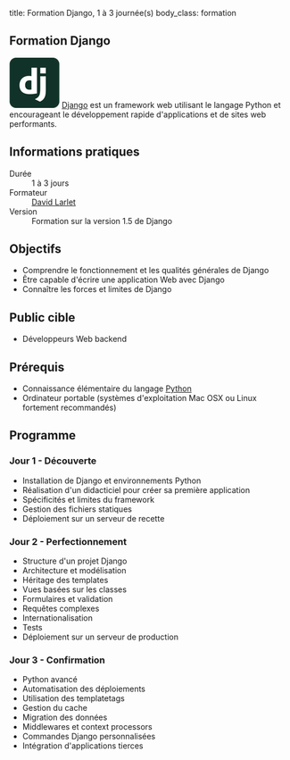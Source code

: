 title: Formation Django, 1 à 3 journée(s)
body_class: formation

## Formation Django

<p class="excerpt">
    <img src="/static/images/django-logo.png">
    <a href="https://www.djangoproject.com/">Django</a> est un framework web utilisant le langage Python et encourageant le développement rapide d'applications et de sites web performants.
</p>

## Informations pratiques

<dl class="tbl">
    <dt>Durée</dt>
    <dd>1 à 3 jours</dd>
    <dt>Formateur</dt>
    <dd><a href="https://larlet.fr/david/">David Larlet</a></dd>
    <dt>Version</dt>
    <dd>Formation sur la version 1.5 de Django</dd>
</dl>

## Objectifs

- Comprendre le fonctionnement et les qualités générales de Django
- Être capable d'écrire une application Web avec Django
- Connaître les forces et limites de Django

## Public cible

- Développeurs Web backend

## Prérequis

- Connaissance élémentaire du langage [Python](http://www.python.org/)
- Ordinateur portable (systèmes d'exploitation Mac OSX ou Linux fortement recommandés)

## Programme

### Jour 1 - Découverte

* Installation de Django et environnements Python
* Réalisation d'un didacticiel pour créer sa première application
* Spécificités et limites du framework
* Gestion des fichiers statiques
* Déploiement sur un serveur de recette

### Jour 2 - Perfectionnement

* Structure d'un projet Django
* Architecture et modélisation
* Héritage des templates
* Vues basées sur les classes
* Formulaires et validation
* Requêtes complexes
* Internationalisation
* Tests
* Déploiement sur un serveur de production

### Jour 3 - Confirmation

* Python avancé
* Automatisation des déploiements
* Utilisation des templatetags
* Gestion du cache
* Migration des données
* Middlewares et context processors
* Commandes Django personnalisées
* Intégration d'applications tierces

